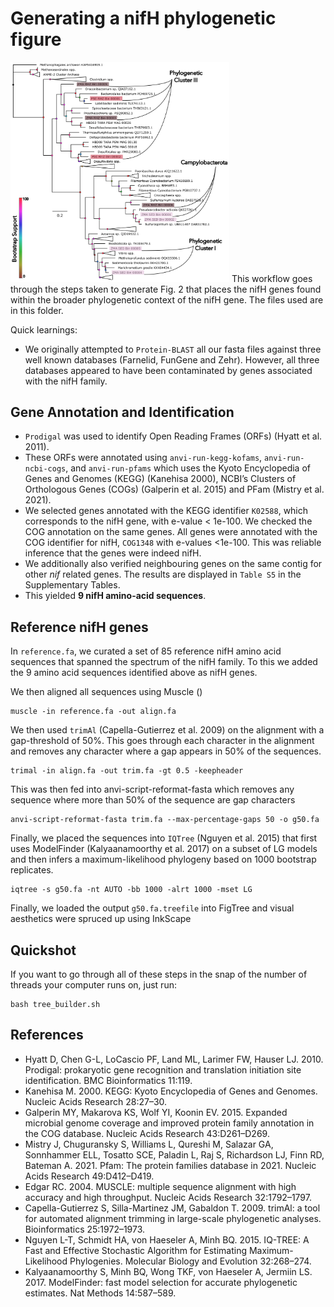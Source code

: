 # Generating a nifH phylogenetic figure
<img src='./nifHTree.png' width=350 class="center">
This workflow goes through the steps taken to generate Fig. 2 that places the nifH genes found within the broader phylogenetic context of the nifH gene. The files used are in this folder. 

Quick learnings:
- We originally attempted to `Protein-BLAST` all our fasta files against three well known databases (Farnelid, FunGene and Zehr). However, all three databases appeared to have been contaminated by genes associated with the nifH family.

## Gene Annotation and Identification
- `Prodigal` was used to identify Open Reading Frames (ORFs) (Hyatt et al. 2011). 
- These ORFs were annotated using `anvi-run-kegg-kofams`, `anvi-run-ncbi-cogs`, and `anvi-run-pfams` which uses the Kyoto Encyclopedia of Genes and Genomes (KEGG) (Kanehisa 2000), NCBI’s Clusters of Orthologous Genes (COGs) (Galperin et al. 2015) and PFam (Mistry et al. 2021). 
- We selected genes annotated with the KEGG identifier `K02588`, which corresponds to the nifH gene, with e-value < 1e-100. We checked the COG annotation on the same genes. All genes were annotated with the COG identifier for nifH, `COG1348` with e-values <1e-100. This was reliable inference that the genes were indeed nifH. 
- We additionally also verified neighbouring genes on the same contig for other <i>nif</i> related genes. The results are displayed in `Table S5` in the Supplementary Tables.
- This yielded <b>9 nifH amino-acid sequences</b>.

## Reference nifH genes
In `reference.fa`, we curated a set of 85 reference nifH amino acid sequences that spanned the spectrum of the nifH family. To this we added the 9 amino acid sequences identified above as nifH genes.

We then aligned all sequences using Muscle ()
```
muscle -in reference.fa -out align.fa
```

We then used `trimAl` (Capella-Gutierrez et al. 2009) on the alignment with a gap-threshold of 50%. This goes through each character in the alignment and removes any character where a gap appears in 50% of the sequences.
```
trimal -in align.fa -out trim.fa -gt 0.5 -keepheader
```

This was then fed into anvi-script-reformat-fasta which removes any sequence where more than 50% of the sequence are gap characters
```
anvi-script-reformat-fasta trim.fa --max-percentage-gaps 50 -o g50.fa
```

Finally, we placed the sequences into `IQTree` (Nguyen et al. 2015) that first uses ModelFinder (Kalyaanamoorthy et al. 2017) on a subset of LG models and then infers a maximum-likelihood phylogeny based on 1000 bootstrap replicates.
```
iqtree -s g50.fa -nt AUTO -bb 1000 -alrt 1000 -mset LG
```

Finally, we loaded the output `g50.fa.treefile` into FigTree and visual aesthetics were spruced up using InkScape

## Quickshot
If you want to go through all of these steps in the snap of the number of threads your computer runs on, just run:
```
bash tree_builder.sh
```

## References
- Hyatt D, Chen G-L, LoCascio PF, Land ML, Larimer FW, Hauser LJ. 2010. Prodigal: prokaryotic gene recognition and translation initiation site identification. BMC Bioinformatics 11:119.
- Kanehisa M. 2000. KEGG: Kyoto Encyclopedia of Genes and Genomes. Nucleic Acids Research 28:27–30.
- Galperin MY, Makarova KS, Wolf YI, Koonin EV. 2015. Expanded microbial genome coverage and improved protein family annotation in the COG database. Nucleic Acids Research 43:D261–D269.
- Mistry J, Chuguransky S, Williams L, Qureshi M, Salazar GA, Sonnhammer ELL, Tosatto SCE, Paladin L, Raj S, Richardson LJ, Finn RD, Bateman A. 2021. Pfam: The protein families database in 2021. Nucleic Acids Research 49:D412–D419.
- Edgar RC. 2004. MUSCLE: multiple sequence alignment with high accuracy and high throughput. Nucleic Acids Research 32:1792–1797.
- Capella-Gutierrez S, Silla-Martinez JM, Gabaldon T. 2009. trimAl: a tool for automated alignment trimming in large-scale phylogenetic analyses. Bioinformatics 25:1972–1973.
- Nguyen L-T, Schmidt HA, von Haeseler A, Minh BQ. 2015. IQ-TREE: A Fast and Effective Stochastic Algorithm for Estimating Maximum-Likelihood Phylogenies. Molecular Biology and Evolution 32:268–274.
- Kalyaanamoorthy S, Minh BQ, Wong TKF, von Haeseler A, Jermiin LS. 2017. ModelFinder: fast model selection for accurate phylogenetic estimates. Nat Methods 14:587–589.

